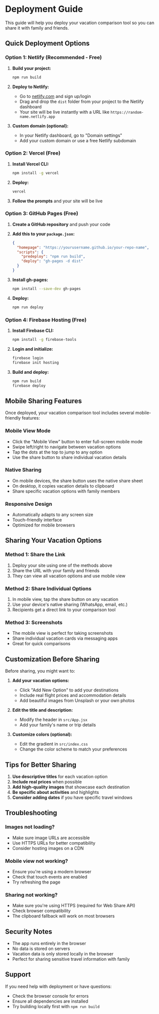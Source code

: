 # Deployment Guide

This guide will help you deploy your vacation comparison tool so you can share it with family and friends.

## Quick Deployment Options

### Option 1: Netlify (Recommended - Free)

1. **Build your project:**
   ```bash
   npm run build
   ```

2. **Deploy to Netlify:**
   - Go to [netlify.com](https://netlify.com) and sign up/login
   - Drag and drop the `dist` folder from your project to the Netlify dashboard
   - Your site will be live instantly with a URL like `https://random-name.netlify.app`

3. **Custom domain (optional):**
   - In your Netlify dashboard, go to "Domain settings"
   - Add your custom domain or use a free Netlify subdomain

### Option 2: Vercel (Free)

1. **Install Vercel CLI:**
   ```bash
   npm install -g vercel
   ```

2. **Deploy:**
   ```bash
   vercel
   ```

3. **Follow the prompts** and your site will be live

### Option 3: GitHub Pages (Free)

1. **Create a GitHub repository** and push your code

2. **Add this to your `package.json`:**
   ```json
   {
     "homepage": "https://yourusername.github.io/your-repo-name",
     "scripts": {
       "predeploy": "npm run build",
       "deploy": "gh-pages -d dist"
     }
   }
   ```

3. **Install gh-pages:**
   ```bash
   npm install --save-dev gh-pages
   ```

4. **Deploy:**
   ```bash
   npm run deploy
   ```

### Option 4: Firebase Hosting (Free)

1. **Install Firebase CLI:**
   ```bash
   npm install -g firebase-tools
   ```

2. **Login and initialize:**
   ```bash
   firebase login
   firebase init hosting
   ```

3. **Build and deploy:**
   ```bash
   npm run build
   firebase deploy
   ```

## Mobile Sharing Features

Once deployed, your vacation comparison tool includes several mobile-friendly features:

### Mobile View Mode
- Click the "Mobile View" button to enter full-screen mobile mode
- Swipe left/right to navigate between vacation options
- Tap the dots at the top to jump to any option
- Use the share button to share individual vacation details

### Native Sharing
- On mobile devices, the share button uses the native share sheet
- On desktop, it copies vacation details to clipboard
- Share specific vacation options with family members

### Responsive Design
- Automatically adapts to any screen size
- Touch-friendly interface
- Optimized for mobile browsers

## Sharing Your Vacation Options

### Method 1: Share the Link
1. Deploy your site using one of the methods above
2. Share the URL with your family and friends
3. They can view all vacation options and use mobile view

### Method 2: Share Individual Options
1. In mobile view, tap the share button on any vacation
2. Use your device's native sharing (WhatsApp, email, etc.)
3. Recipients get a direct link to your comparison tool

### Method 3: Screenshots
- The mobile view is perfect for taking screenshots
- Share individual vacation cards via messaging apps
- Great for quick comparisons

## Customization Before Sharing

Before sharing, you might want to:

1. **Add your vacation options:**
   - Click "Add New Option" to add your destinations
   - Include real flight prices and accommodation details
   - Add beautiful images from Unsplash or your own photos

2. **Edit the title and description:**
   - Modify the header in `src/App.jsx`
   - Add your family's name or trip details

3. **Customize colors (optional):**
   - Edit the gradient in `src/index.css`
   - Change the color scheme to match your preferences

## Tips for Better Sharing

1. **Use descriptive titles** for each vacation option
2. **Include real prices** when possible
3. **Add high-quality images** that showcase each destination
4. **Be specific about activities** and highlights
5. **Consider adding dates** if you have specific travel windows

## Troubleshooting

### Images not loading?
- Make sure image URLs are accessible
- Use HTTPS URLs for better compatibility
- Consider hosting images on a CDN

### Mobile view not working?
- Ensure you're using a modern browser
- Check that touch events are enabled
- Try refreshing the page

### Sharing not working?
- Make sure you're using HTTPS (required for Web Share API)
- Check browser compatibility
- The clipboard fallback will work on most browsers

## Security Notes

- The app runs entirely in the browser
- No data is stored on servers
- Vacation data is only stored locally in the browser
- Perfect for sharing sensitive travel information with family

## Support

If you need help with deployment or have questions:
- Check the browser console for errors
- Ensure all dependencies are installed
- Try building locally first with `npm run build` 